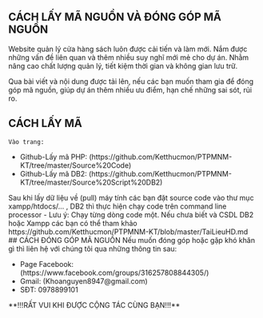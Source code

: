 ## CÁCH LẤY MÃ NGUỒN VÀ ĐÓNG GÓP MÃ NGUỒN
Website quản lý cửa hàng sách luôn được cải tiến và làm mới. Nắm được những
vấn đề liên quan và thêm nhiều suy nghĩ mới mẻ cho dự án. Nhằm nâng cao chất lượng quản lý,
tiết kiệm thời gian và không gian lưu trữ.

Qua bài viết và nội dung được tải lên, nếu các bạn muốn tham gia để đóng góp mã nguồn, giúp 
dự án thêm nhiều ưu điểm, hạn chế những sai sót, rủi ro.

## CÁCH LẤY MÃ

	Vào trang: 
<ul>
<li> Github-Lấy mã PHP:  (https://github.com/Ketthucmon/PTPMNM-KT/tree/master/Source%20Code)</li>
<li> Github-Lấy mã DB2:  (https://github.com/Ketthucmon/PTPMNM-KT/tree/master/Source%20Script%20DB2)</li>
</ul>
Sau khi lấy dữ liệu về (pull) máy tính các bạn đặt source code vào thư mục xampp/htdocs/... , DB2 thì thực hiện chạy code trên command line 
processor - Lưu ý: Chạy từng dòng code một.
Nếu chưa biết và CSDL DB2 hoặc Xampp các bạn có thể tham khảo https://github.com/Ketthucmon/PTPMNM-KT/blob/master/TaiLieuHD.md</br>
## CÁCH ĐÓNG GÓP MÃ NGUỒN
Nếu muốn đóng góp hoặc gặp khó khăn gì thì liên hệ với chúng tôi qua những thông tin sau:
<ul>
<li> Page Facebook:  (https://www.facebook.com/groups/316257808844305/)</li>
<li> Gmail:  (Khoanguyen8947@gmail.com)</li>
<li> SĐT: 0978899101 </li>

</ul> 
 **!!!RẤT VUI KHI ĐƯỢC CỘNG TÁC CÙNG BẠN!!!**
